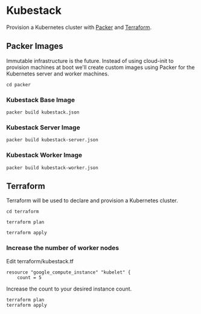 # Kubestack

Provision a Kubernetes cluster with [Packer](https://packer.io) and [Terraform](https://www.terraform.io).

## Packer Images

Immutable infrastructure is the future. Instead of using cloud-init to provision machines at boot we'll create custom images using Packer for the Kubernetes server and worker machines.

```
cd packer
```

### Kubestack Base Image

```
packer build kubestack.json
```

### Kubestack Server Image

```
packer build kubestack-server.json
```

### Kubestack Worker Image

```
packer build kubestack-worker.json
```

## Terraform

Terraform will be used to declare and provision a Kubernetes cluster.

```
cd terraform
```

```
terraform plan
```

```
terraform apply
```

### Increase the number of worker nodes

Edit terraform/kubestack.tf

```
resource "google_compute_instance" "kubelet" {
    count = 5
```

Increase the count to your desired instance count.

```
terraform plan
terraform apply
```
